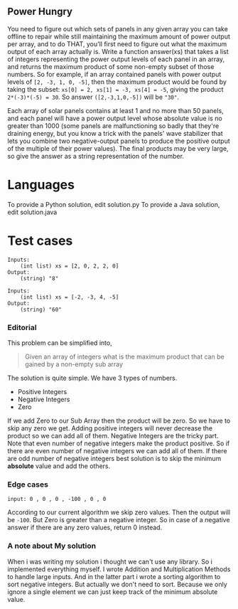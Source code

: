 ## Power Hungry


You need to figure out which sets of panels in any given array you can take offline to repair while still maintaining the maximum amount of power output per array, and to do THAT, you'll first need to figure out what the maximum output of each array actually is. Write a function answer(xs) that takes a list of integers representing the power output levels of each panel in an array, and returns the maximum product of some non-empty subset of those numbers. So for example, if an array contained panels with power output levels of `[2, -3, 1, 0, -5]`, then the maximum product would be found by taking the subset: `xs[0] = 2, xs[1] = -3, xs[4] = -5`, giving the product `2*(-3)*(-5) = 30`. So answer `([2,-3,1,0,-5])` will be `"30"`.

Each array of solar panels contains at least 1 and no more than 50 panels, and each panel will have a power output level whose absolute value is no greater than 1000 (some panels are malfunctioning so badly that they're draining energy, but you know a trick with the panels' wave stabilizer that lets you combine two negative-output panels to produce the positive output of the multiple of their power values). The final products may be very large, so give the answer as a string representation of the number.

# Languages

To provide a Python solution, edit solution.py To provide a Java solution, edit solution.java

# Test cases

```
Inputs:
    (int list) xs = [2, 0, 2, 2, 0]
Output:
    (string) "8"

Inputs:
    (int list) xs = [-2, -3, 4, -5]
Output:
    (string) "60"
```
### Editorial
This problem can be simplified into,

> Given an array of integers what is the maximum product that can be gained by a non-empty sub array

The solution is quite simple.
We have 3 types of numbers.

 - Positive Integers
 - Negative Integers
 - Zero


If we add Zero to our Sub Array then the product will be zero. So we have to skip any zero we get.
Adding positive integers will never decrease the product so we can add all of them.
Negative Integers are the tricky part. Note that even number of negative integers make the product positive. So if there are even number of negative integers we can add all of them. If there are odd number of negative integers best solution is to skip the minimum **absolute** value and add the others.
### Edge cases

    input: 0 , 0 , 0 , -100 , 0 , 0
   According to our current algorithm we skip zero values. Then the output will be `-100`. But Zero is greater than a negative integer. So in case of a negative answer if there are any zero values, return 0 instead.

### A note about My solution
When i was writing my solution i thought we can't use any library. So i implemented everything myself. I wrote Addition and Multiplication Methods to handle large inputs. And in the latter part i wrote a sorting algorithm to sort negative integers. But actually we don't need to sort. Because we only ignore a single element we can just keep track of the minimum absolute value.
